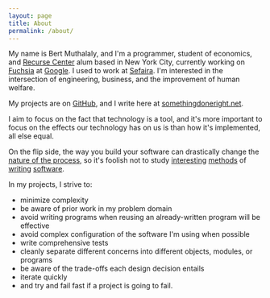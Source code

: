 ```yaml
---
layout: page
title: About
permalink: /about/
---
```




My name is Bert Muthalaly, and I'm a programmer, student of economics, and [Recurse Center][recurse center] alum based in New York City, currently working on [Fuchsia][fuchsia] at [Google][google]. I used to work at [Sefaira][sefaira].
I'm interested in the intersection of engineering, business, and the
improvement of human welfare.

My projects are on [GitHub][1], and I write here at
[somethingdoneright.net][2].

I aim to focus on the fact that technology is a tool, and it's more important 
to focus on the effects our technology has on us is than how it's implemented, 
all else equal.

On the flip side, the way you build your software can drastically change the
[nature of the process][3], so it's foolish not to study 
[interesting][vpri] [methods][forth] of [writing][bloom] [software][eve].

In my projects, I strive to:

- minimize complexity
- be aware of prior work in my problem domain
- avoid writing programs when reusing an already-written program will be
  effective
- avoid complex configuration of the software I'm using when possible
- write comprehensive tests
- cleanly separate different concerns into different objects, modules, or programs
- be aware of the trade-offs each design decision entails
- iterate quickly
- and try and fail fast if a project is going to fail.

[1]: http://github.com/stijlist
[2]: http://somethingdoneright.net
[3]: http://paulgraham.com/avg.html
[google]: http://google.com
[sefaira]: http://sefaira.com
[fuchsia]: https://fuchsia.googlesource.com/fuchsia
[recurse center]: http://recurse.com
[vpri]: http://www.vpri.org/pdf/tr2011004_steps11.pdf
[forth]: http://www.yosefk.com/blog/my-history-with-forth-stack-machines.html
[bloom]: http://boom.cs.berkeley.edu
[eve]: http://incidentalcomplexity.com
